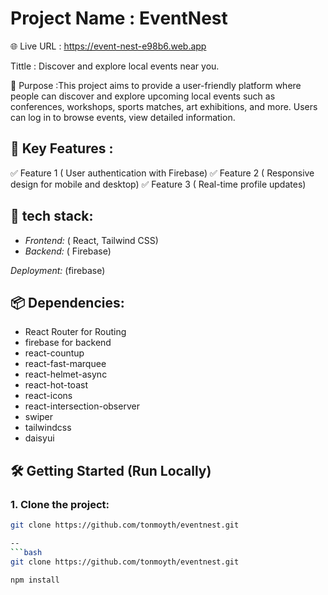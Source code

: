 # Project Name : EventNest

🌐 Live URL : https://event-nest-e98b6.web.app

Tittle : Discover and explore local events near you.


📌 Purpose :This project aims to provide a user-friendly platform where people can discover and explore upcoming local events such as conferences, workshops, sports matches, art exhibitions, and more. Users can log in to browse events, view detailed information.

## 🚀 Key Features :
✅ Feature 1 ( User authentication with Firebase)
✅ Feature 2 ( Responsive design for mobile and desktop)
✅ Feature 3 ( Real-time profile updates)

## 🚀 tech stack:
- *Frontend:* ( React, Tailwind CSS)
- *Backend:* ( Firebase)

 *Deployment:* (firebase)

 ## 📦 Dependencies: 
- React Router for Routing
- firebase for backend 
- react-countup
- react-fast-marquee
- react-helmet-async
- react-hot-toast
- react-icons
- react-intersection-observer
- swiper
- tailwindcss
- daisyui

## 🛠️ Getting Started (Run Locally)

### 1. Clone the project:

```bash
git clone https://github.com/tonmoyth/eventnest.git

--
```bash
git clone https://github.com/tonmoyth/eventnest.git

npm install
